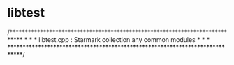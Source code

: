 # libtest
﻿/**************************************************************************** * * * libtest.cpp : Starmark collection any common modules * * * ****************************************************************************/
